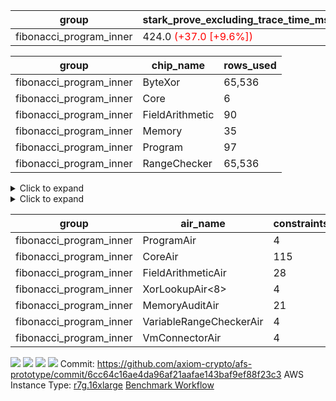 | group | stark_prove_excluding_trace_time_ms | total_cells_used | trace_gen_time_ms |
| --- | --- | --- | --- |
| fibonacci_program_inner | 424.0 <span style="color: red">(+37.0 [+9.6%])</span> | 134,996 | 0.0 |

| group | chip_name | rows_used |
| --- | --- | --- |
| fibonacci_program_inner | ByteXor | 65,536 |
| fibonacci_program_inner | Core | 6 |
| fibonacci_program_inner | FieldArithmetic | 90 |
| fibonacci_program_inner | Memory | 35 |
| fibonacci_program_inner | Program | 97 |
| fibonacci_program_inner | RangeChecker | 65,536 |

<details>
<summary>Click to expand</summary>

| group | dsl_ir | opcode | frequency |
| --- | --- | --- | --- |
| fibonacci_program_inner |  | JAL | 1 |
| fibonacci_program_inner |  | STOREW | 2 |
| fibonacci_program_inner | AddF | ADD | 30 |
| fibonacci_program_inner | AddFI | ADD | 60 |
| fibonacci_program_inner | Halt | TERMINATE | 1 |
| fibonacci_program_inner | ImmF | STOREW | 2 |

</details>

<details>
<summary>Click to expand</summary>

| group | air_name | dsl_ir | opcode | cells_used |
| --- | --- | --- | --- | --- |
| fibonacci_program_inner | Audit |  | JAL | 19 |
| fibonacci_program_inner | CoreAir |  | JAL | 62 |
| fibonacci_program_inner | Audit |  | STOREW | 38 |
| fibonacci_program_inner | CoreAir |  | STOREW | 124 |
| fibonacci_program_inner | FieldArithmeticAir | AddF | ADD | 930 |
| fibonacci_program_inner | Audit | AddFI | ADD | 570 |
| fibonacci_program_inner | FieldArithmeticAir | AddFI | ADD | 1,860 |
| fibonacci_program_inner | CoreAir | Halt | TERMINATE | 62 |
| fibonacci_program_inner | Audit | ImmF | STOREW | 38 |
| fibonacci_program_inner | CoreAir | ImmF | STOREW | 124 |

</details>

| group | air_name | constraints | interactions | quotient_deg |
| --- | --- | --- | --- | --- |
| fibonacci_program_inner | ProgramAir<BabyBear> | 4 | 1 | 1 |
| fibonacci_program_inner | CoreAir | 115 | 19 | 2 |
| fibonacci_program_inner | FieldArithmeticAir | 28 | 15 | 2 |
| fibonacci_program_inner | XorLookupAir<8> | 4 | 1 | 1 |
| fibonacci_program_inner | MemoryAuditAir | 21 | 6 | 2 |
| fibonacci_program_inner | VariableRangeCheckerAir | 4 | 1 | 1 |
| fibonacci_program_inner | VmConnectorAir | 4 | 2 | 2 |



[![](https://axiom-public-data-staging-us-east-1.s3.us-east-1.amazonaws.com/benchmark/github/flamegraphs/6cc64c16ae4da96af21aafae143baf9ef88f23c3/tiny_e2e.dsl_ir.opcode.air_name.cells_used.reverse.svg)](https://axiom-public-data-staging-us-east-1.s3.us-east-1.amazonaws.com/benchmark/github/flamegraphs/6cc64c16ae4da96af21aafae143baf9ef88f23c3/tiny_e2e.dsl_ir.opcode.air_name.cells_used.reverse.svg)
[![](https://axiom-public-data-staging-us-east-1.s3.us-east-1.amazonaws.com/benchmark/github/flamegraphs/6cc64c16ae4da96af21aafae143baf9ef88f23c3/tiny_e2e.dsl_ir.opcode.air_name.cells_used.svg)](https://axiom-public-data-staging-us-east-1.s3.us-east-1.amazonaws.com/benchmark/github/flamegraphs/6cc64c16ae4da96af21aafae143baf9ef88f23c3/tiny_e2e.dsl_ir.opcode.air_name.cells_used.svg)
[![](https://axiom-public-data-staging-us-east-1.s3.us-east-1.amazonaws.com/benchmark/github/flamegraphs/6cc64c16ae4da96af21aafae143baf9ef88f23c3/tiny_e2e.dsl_ir.opcode.frequency.reverse.svg)](https://axiom-public-data-staging-us-east-1.s3.us-east-1.amazonaws.com/benchmark/github/flamegraphs/6cc64c16ae4da96af21aafae143baf9ef88f23c3/tiny_e2e.dsl_ir.opcode.frequency.reverse.svg)
[![](https://axiom-public-data-staging-us-east-1.s3.us-east-1.amazonaws.com/benchmark/github/flamegraphs/6cc64c16ae4da96af21aafae143baf9ef88f23c3/tiny_e2e.dsl_ir.opcode.frequency.svg)](https://axiom-public-data-staging-us-east-1.s3.us-east-1.amazonaws.com/benchmark/github/flamegraphs/6cc64c16ae4da96af21aafae143baf9ef88f23c3/tiny_e2e.dsl_ir.opcode.frequency.svg)
Commit: https://github.com/axiom-crypto/afs-prototype/commit/6cc64c16ae4da96af21aafae143baf9ef88f23c3
AWS Instance Type: [r7g.16xlarge](https://instances.vantage.sh/aws/ec2/r7g.16xlarge)
[Benchmark Workflow](https://github.com/axiom-crypto/afs-prototype/actions/runs/11263954450)
